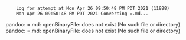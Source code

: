         Log for attempt at Mon Apr 26 09:50:48 PM PDT 2021 (11888)
        Mon Apr 26 09:50:48 PM PDT 2021 Converting =.md...
pandoc: =.md: openBinaryFile: does not exist (No such file or directory)
pandoc: =.md: openBinaryFile: does not exist (No such file or directory)
